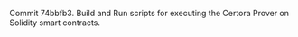 Commit 74bbfb3.                    Build and Run scripts for executing the Certora Prover on Solidity smart contracts.